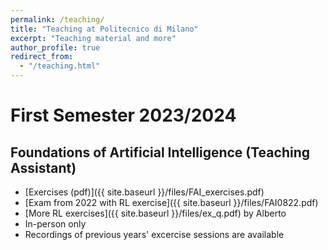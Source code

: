 ```yaml
---
permalink: /teaching/
title: "Teaching at Politecnico di Milano"
excerpt: "Teaching material and more"
author_profile: true
redirect_from: 
  - "/teaching.html"
---
```


# First Semester 2023/2024

## Foundations of Artificial Intelligence (Teaching Assistant)
* [Exercises (pdf)]({{ site.baseurl }}/files/FAI_exercises.pdf)
* [Exam from 2022 with RL exercise]({{ site.baseurl  }}/files/FAI0822.pdf)
* [More RL exercises]({{ site.baseurl  }}/files/ex_q.pdf) by Alberto
* In-person only
* Recordings of previous years' excercise sessions are available
